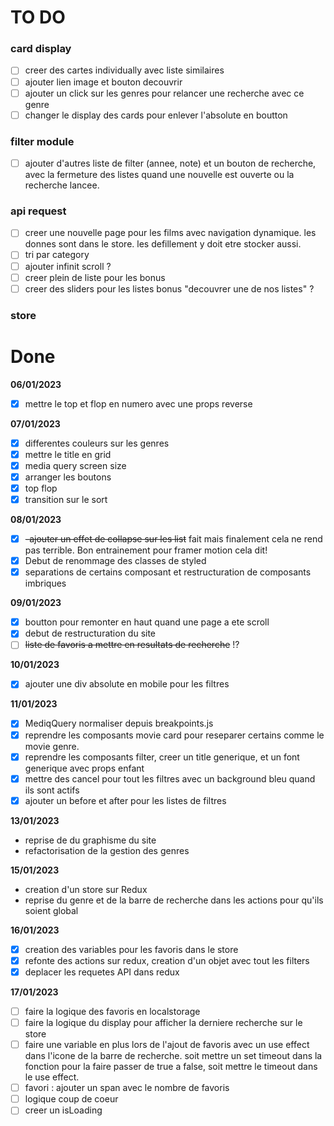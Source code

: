 # TO DO

### card display

- [ ] creer des cartes individually avec liste similaires
- [ ] ajouter lien image et bouton decouvrir
- [ ] ajouter un click sur les genres pour relancer une recherche avec ce genre
- [ ] changer le display des cards pour enlever l'absolute en boutton

### filter module

- [ ] ajouter d'autres liste de filter (annee, note) et un bouton de recherche, avec la fermeture des listes quand une nouvelle est ouverte ou la recherche lancee.

### api request

- [ ] creer une nouvelle page pour les films avec navigation dynamique. les donnes sont dans le store. les defillement y doit etre stocker aussi.
- [ ] tri par category
- [ ] ajouter infinit scroll ?
- [ ] creer plein de liste pour les bonus
- [ ] creer des sliders pour les listes bonus "decouvrer une de nos listes" ?

### store

# Done

**06/01/2023**

- [x] mettre le top et flop en numero avec une props reverse

**07/01/2023**

- [x] differentes couleurs sur les genres
- [x] mettre le title en grid
- [x] media query screen size
- [x] arranger les boutons
- [x] top flop
- [x] transition sur le sort

**08/01/2023**

- [x] ~~-ajouter un effet de collapse sur les list~~ fait mais finalement cela ne rend pas terrible. Bon entrainement pour framer motion cela dit!
- [x] Debut de renommage des classes de styled
- [x] separations de certains composant et restructuration de composants imbriques

**09/01/2023**

- [x] boutton pour remonter en haut quand une page a ete scroll
- [x] debut de restructuration du site
- [ ] ~~liste de favoris a mettre en resultats de recherche~~ !?

**10/01/2023**

- [x] ajouter une div absolute en mobile pour les filtres

**11/01/2023**

- [x] MediqQuery normaliser depuis breakpoints.js
- [x] reprendre les composants movie card pour reseparer certains comme le movie genre.
- [x] reprendre les composants filter, creer un title generique, et un font generique avec props enfant
- [x] mettre des cancel pour tout les filtres avec un background bleu quand ils sont actifs
- [x] ajouter un before et after pour les listes de filtres

**13/01/2023**

- reprise de du graphisme du site
- refactorisation de la gestion des genres

**15/01/2023**

- creation d'un store sur Redux
- reprise du genre et de la barre de recherche dans les actions pour qu'ils soient global

**16/01/2023**

- [x] creation des variables pour les favoris dans le store
- [x] refonte des actions sur redux, creation d'un objet avec tout les filters
- [x] deplacer les requetes API dans redux

**17/01/2023**

- [ ] faire la logique des favoris en localstorage
- [ ] faire la logique du display pour afficher la derniere recherche sur le store
- [ ] faire une variable en plus lors de l'ajout de favoris avec un use effect dans l'icone de la barre de recherche. soit mettre un set timeout dans la fonction pour la faire passer de true a false, soit mettre le timeout dans le use effect.
- [ ] favori : ajouter un span avec le nombre de favoris
- [ ] logique coup de coeur
- [ ] creer un isLoading
